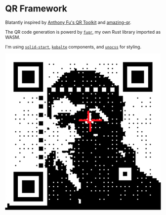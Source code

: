 # QR Framework

Blatantly inspired by [Anthony Fu's QR Toolkit](https://qrcode.antfu.me) and [amazing-qr](https://github.com/x-hw/amazing-qr).

The QR code generation is powerd by [`fuqr`](https://github.com/zhengkyl/fuqr), my own Rust library imported as WASM.

I'm using [`solid-start`](https://start.solidjs.com), [`kobalte`](https://kobalte.dev) components, and [`unocss`](https://unocss.dev/) for styling.

![evil qrcode](./examples/evil.png)
